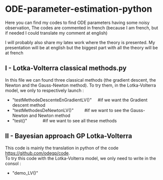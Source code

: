 ODE-parameter-estimation-python
===============================

Here you can find my codes to find ODE parameters having some noisy observation,
The codes are commented in french (because I am french, but if needed I could translate my comment at english)

I will probably also share my latex work where the theory is presented. My presentation will be at english but the biggest part with all the theory will be at french


I - Lotka-Volterra classical methods.py
---------------------------------------

In this file we can found three classical methods (the gradient descent, the Newton and the Gauss-Newton method).
To try them, in the Lotka-Volterra model, we only to respectively launch :

*  "testMethodeDescenteEnGradientLV()"   &nbsp; &nbsp; #if we want the Gradient descent method  
*  "testMethodesDeNewtonLV()" &nbsp; &nbsp; &nbsp; &nbsp; #if we want to see the Gauss-Newton and Newton method  
*  "test()" &nbsp; &nbsp; &nbsp; &nbsp; &nbsp; &nbsp; #if we want to see all these methods  
      
II - Bayesian approach GP Lotka-Volterra
----------------------------------------

This code is mainly the translation in python of the code https://github.com/odegp/code.  
To try this code with the Lotka-Volterra model, we only need to write in the consol :  

*   "demo_LV()"
